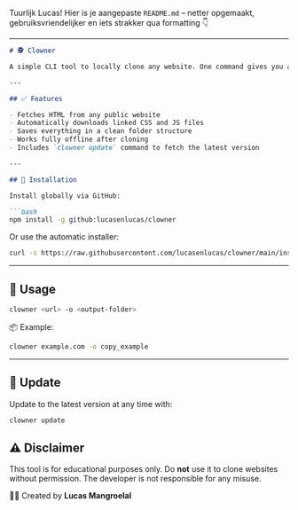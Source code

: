 Tuurlijk Lucas! Hier is je aangepaste `README.md` – netter opgemaakt, gebruiksvriendelijker en iets strakker qua formatting 👇

---

````markdown
# 🕵️ Clowner

A simple CLI tool to locally clone any website. One command gives you all HTML, CSS, and JS files neatly separated into folders — perfect for offline testing and analysis.

---

## ✅ Features

- Fetches HTML from any public website
- Automatically downloads linked CSS and JS files
- Saves everything in a clean folder structure
- Works fully offline after cloning
- Includes `clowner update` command to fetch the latest version

---

## 🚀 Installation

Install globally via GitHub:

```bash
npm install -g github:lucasenlucas/clowner
````

Or use the automatic installer:

```bash
curl -s https://raw.githubusercontent.com/lucasenlucas/clowner/main/install.sh | bash
```

---

## 🔧 Usage

```bash
clowner <url> -o <output-folder>
```

📦 Example:

```bash
clowner example.com -o copy_example
```

---

## 🔄 Update

Update to the latest version at any time with:

```bash
clowner update
```



## ⚠️ Disclaimer

This tool is for educational purposes only.
Do **not** use it to clone websites without permission.
The developer is not responsible for any misuse.

👨‍💻 Created by **Lucas Mangroelal**


